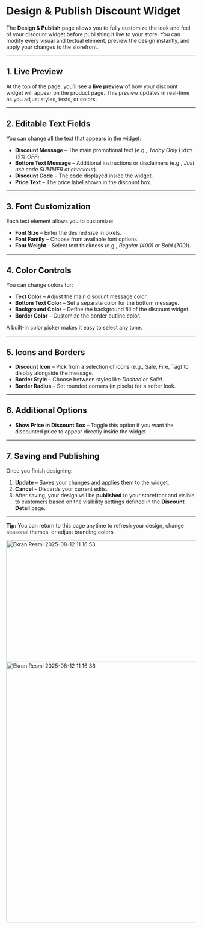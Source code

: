 # Design & Publish Discount Widget

The **Design & Publish** page allows you to fully customize the look and feel of your discount widget before publishing it live to your store. You can modify every visual and textual element, preview the design instantly, and apply your changes to the storefront.

---

## 1. Live Preview
At the top of the page, you’ll see a **live preview** of how your discount widget will appear on the product page. This preview updates in real-time as you adjust styles, texts, or colors.

---

## 2. Editable Text Fields
You can change all the text that appears in the widget:

- **Discount Message** – The main promotional text (e.g., *Today Only Extra 15% OFF*).
- **Bottom Text Message** – Additional instructions or disclaimers (e.g., *Just use code SUMMER at checkout*).
- **Discount Code** – The code displayed inside the widget.
- **Price Text** – The price label shown in the discount box.

---

## 3. Font Customization
Each text element allows you to customize:

- **Font Size** – Enter the desired size in pixels.
- **Font Family** – Choose from available font options.
- **Font Weight** – Select text thickness (e.g., *Regular (400)* or *Bold (700)*).

---

## 4. Color Controls
You can change colors for:

- **Text Color** – Adjust the main discount message color.
- **Bottom Text Color** – Set a separate color for the bottom message.
- **Background Color** – Define the background fill of the discount widget.
- **Border Color** – Customize the border outline color.

A built-in color picker makes it easy to select any tone.

---

## 5. Icons and Borders
- **Discount Icon** – Pick from a selection of icons (e.g., Sale, Fire, Tag) to display alongside the message.
- **Border Style** – Choose between styles like *Dashed* or *Solid*.
- **Border Radius** – Set rounded corners (in pixels) for a softer look.

---

## 6. Additional Options
- **Show Price in Discount Box** – Toggle this option if you want the discounted price to appear directly inside the widget.

---

## 7. Saving and Publishing
Once you finish designing:

1. **Update** – Saves your changes and applies them to the widget.
2. **Cancel** – Discards your current edits.
3. After saving, your design will be **published** to your storefront and visible to customers based on the visibility settings defined in the **Discount Detail** page.

---

**Tip:** You can return to this page anytime to refresh your design, change seasonal themes, or adjust branding colors.

<img width="1218" height="322" alt="Ekran Resmi 2025-08-12 11 16 53" src="https://github.com/user-attachments/assets/55bfe921-02b3-4872-9d36-313a9980d800" />


<img width="858" height="691" alt="Ekran Resmi 2025-08-12 11 16 36" src="https://github.com/user-attachments/assets/816c2237-72b4-4bd1-ad7a-a9861207ae54" />
